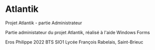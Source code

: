 # Atlantik
Projet Atlantik - partie Administrateur

Partie administateur du projet Atlantik, réalisé à l'aide Windows Forms

Eros Philippe 2022 BTS SIO1 Lycée François Rabelais, Saint-Brieuc
